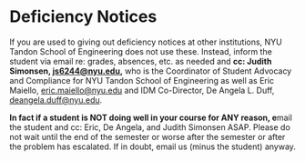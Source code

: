 # Deficiency Notices

If you are used to giving out deficiency notices at other institutions, NYU Tandon School of Engineering does not use these. Instead, inform the student via email re: grades, absences, etc. as needed and **cc: Judith Simonsen, js6244@nyu.edu,** who is the Coordinator of Student Advocacy and Compliance for NYU Tandon School of Engineering as well as Eric Maiello, eric.maiello@nyu.edu and IDM Co-Director, De Angela L. Duff, deangela.duff@nyu.edu.

**In fact if a student is NOT doing well in your course for ANY reason, e**mail the student and cc: Eric, De Angela, and Judith Simonsen ASAP. Please do not wait until the end of the semester or worse after the semester or after the problem has escalated. If in doubt, email us \(minus the student\) anyway.

